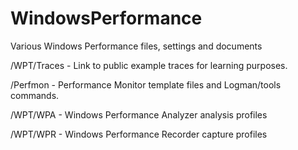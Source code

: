# WindowsPerformance

Various Windows Performance files, settings and documents

/WPT/Traces - Link to public example traces for learning purposes.

/Perfmon - Performance Monitor template files and Logman/tools commands.

/WPT/WPA - Windows Performance Analyzer analysis profiles

/WPT/WPR - Windows Performance Recorder capture profiles